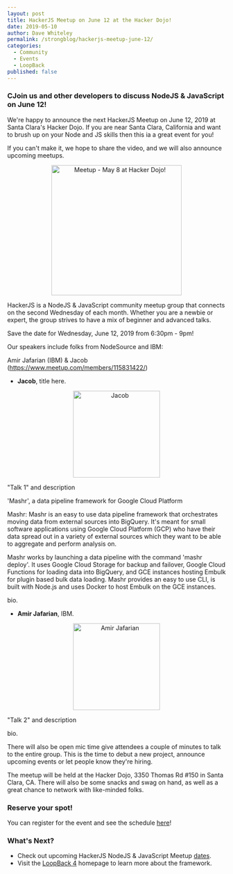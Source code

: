 ```yaml
---
layout: post
title: HackerJS Meetup on June 12 at the Hacker Dojo!
date: 2019-05-10
author: Dave Whiteley
permalink: /strongblog/hackerjs-meetup-june-12/
categories:
  - Community
  - Events
  - LoopBack
published: false
---
```


### CJoin us and other developers to discuss NodeJS & JavaScript on June 12!

We're happy to announce the next HackerJS Meetup on June 12, 2019 at Santa Clara's Hacker Dojo. If you are near Santa Clara, California and want to brush up on your Node and JS skills then this ia a great event for you!

If you can't make it, we hope to share the video, and we will also announce upcoming meetups.

<!--more-->
<p align="center"> 
<img src="https://strongloop.com/blog-assets/2019/04/Meetup-may-8-hackerdojo.png" alt="Meetup - May 8 at Hacker Dojo!" style="width: 300px"/>
</p>

HackerJS is a NodeJS & JavaScript community meetup group that connects on the second Wednesday of each month. Whether you are a newbie or expert, the group strives to have a mix of beginner and advanced talks.

Save the date for Wednesday, June 12, 2019 from 6:30pm - 9pm!

Our speakers include folks from NodeSource and IBM:

Amir Jafarian (IBM) & Jacob (https://www.meetup.com/members/115831422/)

- **Jacob**, title here.

<p align="center"> 
<img src="https://strongloop.com/blog-assets/2019/04/liz.png" alt="Jacob" style="width: 200px"/>
</p>

"Talk 1" and description

'Mashr', a data pipeline framework for Google Cloud Platform 

Mashr:
Mashr is an easy to use data pipeline framework that orchestrates moving data from external sources into BigQuery. It's meant for small software applications using Google Cloud Platform (GCP) who have their data spread out in a variety of external sources which they want to be able to aggregate and perform analysis on. 

Mashr works by launching a data pipeline with the command 'mashr deploy'. It uses Google Cloud Storage for backup and failover, Google Cloud Functions for loading data into BigQuery, and GCE instances hosting Embulk for plugin based bulk data loading. Mashr provides an easy to use CLI, is built with Node.js and uses Docker to host Embulk on the GCE instances.

bio.

- **Amir Jafarian**, IBM.

<p align="center"> 
<img src="https://strongloop.com/blog-assets/2019/04/raymond.png" alt="Amir Jafarian" style="width: 200px"/>
</p>

"Talk 2" and description

bio.

There will also be open mic time give attendees a couple of minutes to talk to the entire group. This is the time to debut a new project, announce upcoming events or let people know they're hiring.

The meetup will be held at the Hacker Dojo, 3350 Thomas Rd #150 in Santa Clara, CA. There will also be some snacks and swag on hand, as well as a great chance to network with like-minded folks. 

### Reserve your spot!

You can register for the event and see the schedule [here](https://www.meetup.com/HackerJS/events/kjhnvqyzjbqb/)!

### What's Next?

- Check out upcoming HackerJS NodeJS & JavaScript Meetup [dates](https://www.meetup.com/HackerJS/).
- Visit the [LoopBack 4](http://v4.loopback.io/) homepage to learn more about the framework. 
